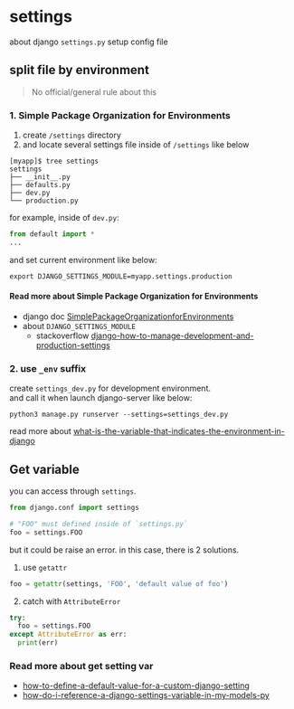# settings

about django `settings.py` setup config file

## split file by environment

> No official/general rule about this

### 1. Simple Package Organization for Environments

1. create `/settings` directory
2. and locate several settings file inside of `/settings` like below

```shell
[myapp]$ tree settings
settings
├── __init__.py
├── defaults.py
├── dev.py
└── production.py
```

for example, inside of `dev.py`:

```python
from default import *
...
```

and set current environment like below:

```shell
export DJANGO_SETTINGS_MODULE=myapp.settings.production
```

#### Read more about Simple Package Organization for Environments

- django doc [SimplePackageOrganizationforEnvironments](https://code.djangoproject.com/wiki/SplitSettings#SimplePackageOrganizationforEnvironments)
- about `DJANGO_SETTINGS_MODULE`
  - stackoverflow [django-how-to-manage-development-and-production-settings](https://stackoverflow.com/questions/10664244/django-how-to-manage-development-and-production-settings)

### 2. use `_env` suffix

create `settings_dev.py` for development environment.  
and call it when launch django-server like below:

```shell
python3 manage.py runserver --settings=settings_dev.py
```

read more about [what-is-the-variable-that-indicates-the-environment-in-django](https://stackoverflow.com/questions/1233463/what-is-the-variable-that-indicates-the-environment-in-django)

## Get variable

you can access through `settings`.

```python
from django.conf import settings

# "FOO" must defined inside of `settings.py`
foo = settings.FOO
```

but it could be raise an error. in this case, there is 2 solutions.  

1. use `getattr`

```python
foo = getattr(settings, 'FOO', 'default value of foo')
```

2. catch with `AttributeError`

```python
try:
  foo = settings.FOO
except AttributeError as err:
  print(err)
```

### Read more about get setting var

- [how-to-define-a-default-value-for-a-custom-django-setting](https://stackoverflow.com/questions/5601590/how-to-define-a-default-value-for-a-custom-django-setting)
- [how-do-i-reference-a-django-settings-variable-in-my-models-py](https://stackoverflow.com/questions/7867797/how-do-i-reference-a-django-settings-variable-in-my-models-py)